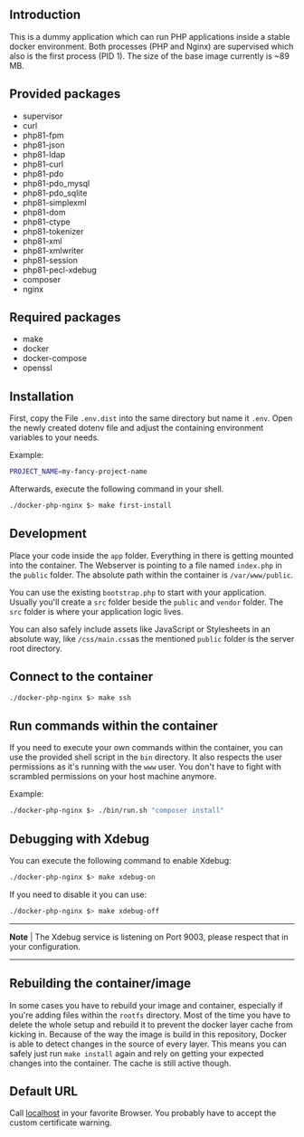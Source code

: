## Introduction

This is a dummy application which can run PHP applications inside a stable docker environment.
Both processes (PHP and Nginx) are supervised which also is the first process (PID 1). The size
of the base image currently is ~89 MB.

## Provided packages

- supervisor
- curl
- php81-fpm
- php81-json
- php81-ldap
- php81-curl
- php81-pdo
- php81-pdo_mysql
- php81-pdo_sqlite
- php81-simplexml
- php81-dom
- php81-ctype
- php81-tokenizer
- php81-xml
- php81-xmlwriter
- php81-session
- php81-pecl-xdebug
- composer
- nginx

## Required packages

- make
- docker
- docker-compose
- openssl

## Installation

First, copy the File `.env.dist` into the same directory but name it `.env`. 
Open the newly created dotenv file and adjust the containing environment variables 
to your needs.

Example:
```bash
PROJECT_NAME=my-fancy-project-name
```
Afterwards, execute the following command in your shell.
```bash
./docker-php-nginx $> make first-install
```

## Development

Place your code inside the ```app``` folder. Everything in there is
getting mounted into the container. The Webserver is pointing to a
file named ```index.php``` in the ```public``` folder. The absolute
path within the container is ```/var/www/public```.

You can use the existing ```bootstrap.php``` to start with your application.
Usually you'll create a ```src``` folder beside the ```public``` and ```vendor``` folder.
The ```src``` folder is where your application logic lives.

You can also safely include assets like JavaScript or Stylesheets in an absolute way, like ```/css/main.css```as
the mentioned ```public``` folder is the server root directory.

## Connect to the container

```bash
./docker-php-nginx $> make ssh
```

## Run commands within the container

If you need to execute your own commands within the container, you can use the provided
shell script in the ```bin``` directory. It also respects the user permissions as it's
running with the ```www``` user. You don't have to fight with scrambled permissions
on your host machine anymore.

Example: 
```bash
./docker-php-nginx $> ./bin/run.sh "composer install"
```

## Debugging with Xdebug

You can execute the following command to enable Xdebug:
```bash
./docker-php-nginx $> make xdebug-on
```

If you need to disable it you can use:
```bash
./docker-php-nginx $> make xdebug-off
```

***
**Note** | 
The Xdebug service is listening on Port 9003, please respect that in your configuration.
***

## Rebuilding the container/image

In some cases you have to rebuild your image and container, especially if you're adding
files within the ```rootfs``` directory. Most of the time you have to delete the whole setup
and rebuild it to prevent the docker layer cache from kicking in. Because of the way the
image is build in this repository, Docker is able to detect changes in the source of every layer.
This means you can safely just run ```make install``` again and rely on getting your
expected changes into the container. The cache is still active though.

## Default URL

Call [localhost](https://localhost) in your favorite Browser.
You probably have to accept the custom certificate warning.
